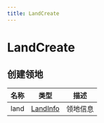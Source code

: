 ```yaml
---
title: LandCreate
---
```


# LandCreate
## 创建领地
| 名称 | 类型 | 描述 |
| ---- | ---- | ---- |
| land | [LandInfo](../types/LandInfo.md) | 领地信息 |
